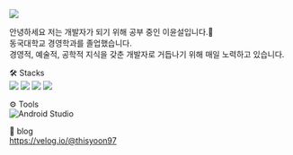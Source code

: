 <head>
<img src="https://capsule-render.vercel.app/api?type=waving&color=random&height=300&section=header&text=Hi%20there👋&fontSize=90" />

</head>

<main>
  
안녕하세요 저는 개발자가 되기 위해 공부 중인 이윤설입니다.👋 <br>
동국대학교 경영학과를 졸업했습니다. <br>
경영적, 예술적, 공학적 지식을 갖춘 개발자로 거듭나기 위해 매일 노력하고 있습니다. <br>

🛠️ Stacks <br>
<img src="https://img.shields.io/badge/Android-3DDC84?style=flat-square&logo=android&logoColor=white">
<img src="https://img.shields.io/badge/java-007396?style=for-the-badge&logo=java&logoColor=white"> 
<img src="https://img.shields.io/badge/C-A8B9CC?style=flat-square&logo=C&logoColor=white">
<img src="https://img.shields.io/badge/mysql-4479A1?style=for-the-badge&logo=mysql&logoColor=white"> 
</main>

⚙️ Tools <br>
![Android Studio]([https://img.shields.io/badge/Eclipse%20IDE-2C2255.svg?&style=for-the-badge&logo=Eclipse%20IDE&logoColor=white](https://img.shields.io/badge/Android%20Studio-3DDC84?style=flat-square&logo=Android%20Studio&logoColor=white))

🏡 blog <br>
https://velog.io/@thisyoon97 <br>
<br>

